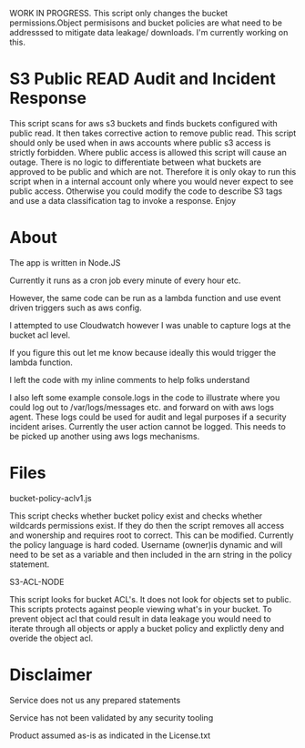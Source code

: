 WORK IN PROGRESS. This script only changes the bucket permissions.Object permisisons and bucket policies are what need to be addresssed to mitigate data leakage/ downloads. I'm currently working on this. 


# S3 Public READ Audit and Incident Response 

This script scans for aws s3 buckets and finds buckets configured with public read. It then takes corrective action to remove public read. This script should only be used when in aws accounts where public s3 access is strictly forbidden. Where public access is allowed this script will cause an outage. There is no logic to differentiate between what buckets are approved to be public and which are not. Therefore it is only okay to run this script when in a internal account only where you would never expect to see public access. Otherwise you could modify the code to describe S3 tags and use a data classification tag to invoke a response. Enjoy

# About

The app is written in Node.JS

Currently it runs as a cron job every minute of every hour etc. 

However, the same code can be run as a lambda function and use event driven triggers such as aws config.

I attempted to use Cloudwatch however I was unable to capture logs at the bucket acl level. 

If you figure this out let me know because ideally this would trigger the lambda function.


I left the code with my inline comments to help folks understand 

I also left some example console.logs in the code to illustrate where you could log out to /var/logs/messages etc. and forward on with aws logs agent. These logs could be used for audit and legal purposes if a security incident arises. Currently the user action cannot be logged. This needs to be picked up another using aws logs mechanisms.

# Files

bucket-policy-aclv1.js

This script checks whether bucket policy exist and checks whether wildcards permissions exist. If they do then the script removes all access and wonership and requires root to correct. This can be modified. Currently the policy language is hard coded. Username (owner)is dynamic and will need to be set as a variable and then included in the arn string in the policy statement.

S3-ACL-NODE

This script looks for bucket ACL's. It does not look for objects set to public. This scripts protects against people viewing what's in your bucket. To prevent object acl that could result in data leakage you would need to iterate through all objects or apply a bucket policy and explictly deny and overide the object acl. 



# Disclaimer

Service does not us any prepared statements

Service has not been validated by any security tooling

Product assumed as-is as indicated in the License.txt
